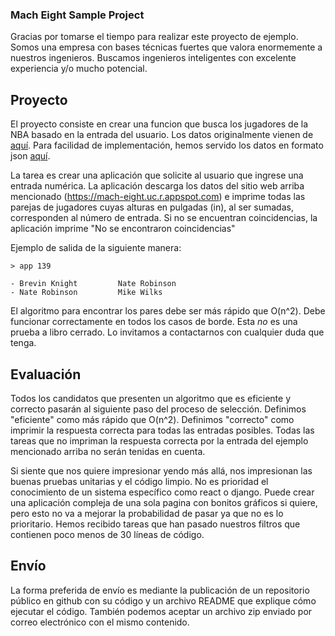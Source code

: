 ### Mach Eight Sample Project

Gracias por tomarse el tiempo para realizar este proyecto de ejemplo. Somos una 
empresa con bases técnicas fuertes que valora enormemente a nuestros ingenieros.
Buscamos ingenieros inteligentes con excelente experiencia y/o mucho potencial.


## Proyecto

El proyecto consiste en crear una funcion que busca los jugadores de la NBA
basado en la entrada del usuario. Los datos originalmente vienen de
[aquí](https://www.openintro.org/data/index.php?data=nba_heights). Para facilidad
de implementación, hemos servido los datos en formato json [aquí](https://mach-eight.uc.r.appspot.com/).

La tarea es crear una aplicación que solicite al usuario que ingrese una entrada
numérica. La aplicación descarga los datos del sitio web arriba mencionado
(https://mach-eight.uc.r.appspot.com) e imprime todas las parejas de jugadores
cuyas alturas en pulgadas (in), al ser sumadas, corresponden al número de entrada.
Si no se encuentran coincidencias, la aplicación imprime "No se encontraron coincidencias"

Ejemplo de salida de la siguiente manera:
```
> app 139

- Brevin Knight         Nate Robinson
- Nate Robinson         Mike Wilks
```

El algoritmo para encontrar los pares debe ser más rápido que O(n^2). Debe
funcionar correctamente en todos los casos de borde. Esta _no_ es una prueba a
libro cerrado. Lo invitamos a contactarnos con cualquier duda que tenga.


## Evaluación

Todos los candidatos que presenten un algoritmo que es eficiente y correcto
pasarán al siguiente paso del proceso de selección. Definimos "eficiente" como
más rápido que O(n^2). Definimos "correcto" como imprimir la respuesta correcta
para todas las entradas posibles. Todas las tareas que no impriman la respuesta
correcta por la entrada del ejemplo mencionado arriba no serán tenidas en cuenta.

Si siente que nos quiere impresionar yendo más allá, nos impresionan las
buenas pruebas unitarias y el código limpio. No es prioridad el conocimiento de un
sistema específico como react o django. Puede crear una aplicación compleja de
una sola pagina con bonitos gráficos si quiere, pero esto no va a mejorar la
probabilidad de pasar ya que no es lo prioritario. Hemos recibido tareas que han pasado nuestros filtros que
contienen poco menos de 30 líneas de código.

## Envío

La forma preferida de envío es mediante la publicación de un repositorio
público en github con su código y un archivo README que explique cómo ejecutar
el código. También podemos aceptar un archivo zip enviado por correo electrónico
con el mismo contenido. 
